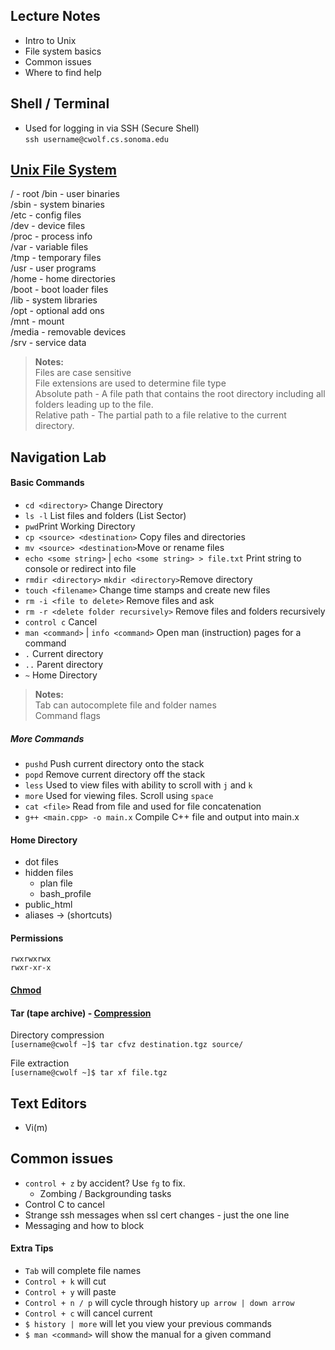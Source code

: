 ## Lecture Notes
* Intro to Unix
* File system basics
* Common issues
* Where to find help
	
## Shell / Terminal

* Used for logging in via SSH (Secure Shell)  
`ssh username@cwolf.cs.sonoma.edu`

## [Unix File System](http://www.thegeekstuff.com/2010/09/linux-file-system-structure/)

/   - root
/bin - user binaries  
/sbin - system binaries  
/etc - config files  
/dev - device files  
/proc - process info  
/var - variable files  
/tmp - temporary files  
/usr - user programs  
/home - home directories  
/boot - boot loader files  
/lib - system libraries  
/opt - optional add ons  
/mnt - mount  
/media - removable devices  
/srv - service data  

> __Notes:__  
> Files are case sensitive   
> File extensions are used to determine file type  
> Absolute path - A file path that contains the root directory including all folders leading up to the file.  
> Relative path - The partial path to a file relative to the current directory.  

## Navigation Lab

#### Basic Commands
* `cd <directory>` Change Directory
* `ls -l` List files and folders (List Sector)
* `pwd`Print Working Directory
* `cp <source> <destination>` Copy files and directories
* `mv <source> <destination>`Move or rename files
* `echo <some string>` | `echo <some string> > file.txt` Print string to console or redirect into file
* `rmdir <directory>` `mkdir <directory>`Remove directory
* `touch <filename>` Change time stamps and create new files
* `rm -i <file to delete>` Remove files and ask
* `rm -r <delete folder recursively>` Remove files and folders recursively
* `control c` Cancel
* `man <command>` | `info <command>` Open man (instruction) pages for a command
* `.` Current directory
* `..` Parent directory
* `~` Home Directory

> __Notes:__  
> Tab can autocomplete file and folder names  
> Command flags

##### More Commands
* `pushd` Push current directory onto the stack
* `popd` Remove current directory off the stack
* `less` Used to view files with ability to scroll with `j` and `k`
* `more` Used for viewing files. Scroll using `space`
* `cat <file>` Read from file and used for file concatenation 
* `g++ <main.cpp> -o main.x` Compile C++ file and output into main.x

#### Home Directory
* dot files
* hidden files
	* plan file
	* bash_profile
* public_html
* aliases -> (shortcuts)

#### Permissions
`rwxrwxrwx`  
`rwxr-xr-x`

#### [Chmod](http://www.thegeekstuff.com/2010/06/chmod-command-examples/)

#### Tar (tape archive) - [Compression](http://xkcd.com/1168/)
Directory compression  
`[username@cwolf ~]$ tar cfvz destination.tgz source/`

File extraction  
`[username@cwolf ~]$ tar xf file.tgz`

## Text Editors
* Vi(m)

## Common issues
* `control + z` by accident? Use `fg` to fix.
    * Zombing / Backgrounding tasks
* Control C to cancel
* Strange ssh messages when ssl cert changes - just the one line
* Messaging and how to block

#### Extra Tips
* `Tab` will complete file names
* `Control + k` will cut
* `Control + y` will paste
* `Control + n / p` will cycle through history `up arrow | down arrow`
* `Control + c` will cancel current
* `$ history | more` will let you view your previous commands
* `$ man <command>` will show the manual for a given command

